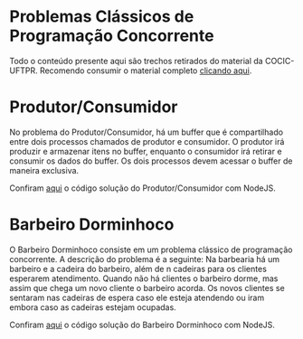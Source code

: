 # Problemas Clássicos de Programação Concorrente
Todo o conteúdo presente aqui são trechos retirados do material da COCIC-UFTPR. Recomendo consumir o material completo [clicando aqui](http://cocic.cm.utfpr.edu.br/progconcorrente/doku.php?id=nodejs).

Produtor/Consumidor
=================================
No problema do Produtor/Consumidor, há um buffer que é compartilhado entre dois processos chamados de produtor e consumidor. O produtor irá produzir e armazenar itens no buffer, enquanto o consumidor irá retirar e consumir os dados do buffer. Os dois processos devem acessar o buffer de maneira exclusiva.

Confiram [aqui](produtor-consumidor/README.md) o código solução do Produtor/Consumidor com NodeJS. 

Barbeiro Dorminhoco
=================================
O Barbeiro Dorminhoco consiste em um problema clássico de programação concorrente. A descrição do problema é a seguinte: Na barbearia há um barbeiro e a cadeira do barbeiro, além de n cadeiras para os clientes esperarem atendimento. Quando não há clientes o barbeiro dorme, mas assim que chega um novo cliente o barbeiro acorda. Os novos clientes se sentaram nas cadeiras de espera caso ele esteja atendendo ou iram embora caso as cadeiras estejam ocupadas. 

Confiram [aqui](barbeiro-dorminhoco/README.md) o código solução do Barbeiro Dorminhoco com NodeJS.